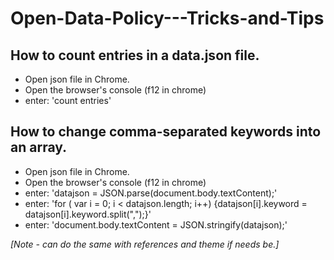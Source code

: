 Open-Data-Policy---Tricks-and-Tips
==================================


## How to count entries in a data.json file.  
* Open json file in Chrome.  
* Open the browser's console (f12 in chrome)
* enter: 'count entries'

## How to change comma-separated keywords into an array.  
* Open json file in Chrome.  
* Open the browser's console (f12 in chrome)
* enter: 'datajson = JSON.parse(document.body.textContent);'
* enter: 'for ( var i = 0; i < datajson.length; i++) {datajson[i].keyword = datajson[i].keyword.split(",");}'
* enter: 'document.body.textContent = JSON.stringify(datajson);'

*[Note - can do the same with references and theme if needs be.]*












